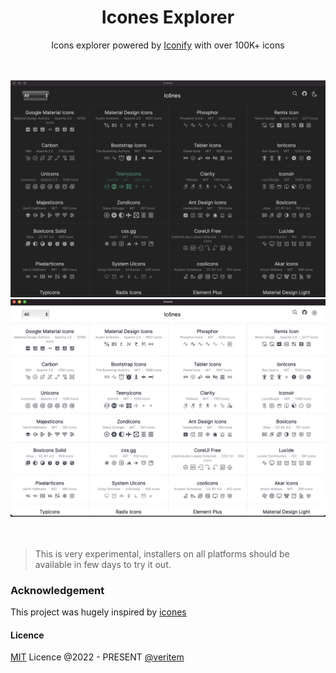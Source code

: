 <h1 align="center">Icones Explorer</h1>

  <p align="center">Icons explorer powered by <a href="https://github.com/iconify/iconify">Iconify</a> with over 100K+ icons</p>

<br/>
<br/>


<center>

 <img src="public/screenshots/dark.png" alt="dark version">
  <br/>
 <img src="public/screenshots/light.png" alt="light version">

</center>


<br/>
<br/>

> This is very experimental, installers on all platforms should be available in few days to try it out. 

### Acknowledgement

This project was hugely inspired by [icones](https://icones.js.org/)

#### Licence

[MIT](https://github.com/veritem/icons-explorer/blob/main/LICENSE) Licence @2022 - PRESENT [@veritem](https://github.com/veritem)
